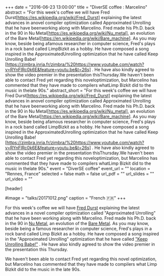 +++
date = "2016-06-23 13:00:00"
title = "DiverSE coffee : Marcelino"
abstract = "For this week's coffee we will have Fred Durst[https://es.wikipedia.org/wiki/Fred_Durst] explaining the latest advances in anovel compiler optimization called Approximated Unrolling that he have beenworking along with Marcelino. Fred made his Ph.D. back in the 90 in Nu Metal[https://es.wikipedia.org/wiki/Nu_metal], an evolution of the Bare Metal[https://en.wikipedia.org/wiki/Bare_machine]. As you may know, beside being afamous researcher in computer science, Fred's plays in a rock band called LimpBizkit as a hobby. He have composed a song inspired in the ApproximatedUnrolling optimization that he have called Keep Unrolling Babe![https://zimbra.inria.fr/zimbra/%20https://www.youtube.com/watch?v=RYnFIRc0k6E&feature=youtu.be&t=26s] . He have also kindly agreed to show the video premier in the presentation thisThursday.We haven't been able to contact Fred yet regarding this noveloptimization, but Marcelino has commented that they have made to compilers whatLimp Bizkit did to the music in thelate 90s."
abstract_short = "For this week's coffee we will have Fred Durst[https://es.wikipedia.org/wiki/Fred_Durst] explaining the latest advances in anovel compiler optimization called Approximated Unrolling that he have beenworking along with Marcelino. Fred made his Ph.D. back in the 90 in Nu Metal[https://es.wikipedia.org/wiki/Nu_metal], an evolution of the Bare Metal[https://en.wikipedia.org/wiki/Bare_machine]. As you may know, beside being afamous researcher in computer science, Fred's plays in a rock band called LimpBizkit as a hobby. He have composed a song inspired in the ApproximatedUnrolling optimization that he have called Keep Unrolling Babe![https://zimbra.inria.fr/zimbra/%20https://www.youtube.com/watch?v=RYnFIRc0k6E&feature=youtu.be&t=26s] . He have also kindly agreed to show the video premier in the presentation thisThursday.We haven't been able to contact Fred yet regarding this noveloptimization, but Marcelino has commented that they have made to compilers whatLimp Bizkit did to the music in thelate 90s."
event = "DiverSE coffee"
event_url = ""
location = "Rennes, France"
selected = false
math = false
url_pdf = ""
url_slides = ""
url_video = ""


[header]

#image = "talks/20171012.png"
caption = "French :fr:"
+++


For this week's coffee we will have <span id="OBJ_PREFIX_DWT2211_com_zimbra_url" class="Object"><span id="OBJ_PREFIX_DWT2215_com_zimbra_url" class="Object"><a href="https://es.wikipedia.org/wiki/Fred_Durst" target="_blank">Fred Durst</a></span></span> explaining the latest advances in a novel compiler optimization called "Approximated Unrolling" that he have been working along with Marcelino. Fred made his Ph.D. back in the 90 in <span id="OBJ_PREFIX_DWT2212_com_zimbra_url" class="Object"><span id="OBJ_PREFIX_DWT2216_com_zimbra_url" class="Object"><a href="https://es.wikipedia.org/wiki/Nu_metal" target="_blank">Nu Metal</a></span></span>, an evolution of the <span id="OBJ_PREFIX_DWT2213_com_zimbra_url" class="Object"><span id="OBJ_PREFIX_DWT2217_com_zimbra_url" class="Object"><a href="https://en.wikipedia.org/wiki/Bare_machine" target="_blank">Bare Metal</a></span></span>. As you may know, beside being a famous researcher in computer science, Fred's plays in a rock band called Limp Bizkit as a hobby. He have composed a song inspired in the "Approximated Unrolling" optimization that he have called <span id="OBJ_PREFIX_DWT2214_com_zimbra_url" class="Object"><span id="OBJ_PREFIX_DWT2218_com_zimbra_url" class="Object"><a href="https://zimbra.inria.fr/zimbra/%20https://www.youtube.com/watch?v=RYnFIRc0k6E&feature=youtu.be&t=26s" target="_blank">"Keep Unrolling Babe!"</a></span></span> . He have also kindly agreed to show the video premier in the presentation this Thursday.
<div></div>
We haven't been able to contact Fred yet regarding this novel optimization, but Marcelino has commented that they have made to compilers what Limp Bizkit did to the music in the <span class="st">late</span> 90s.
